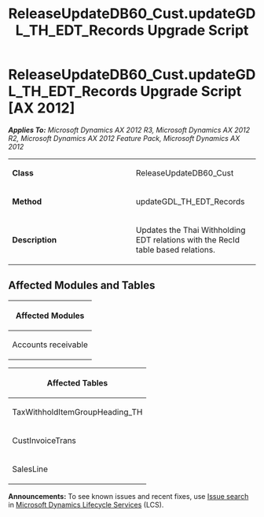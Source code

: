 ﻿---
title: ReleaseUpdateDB60_Cust.updateGDL_TH_EDT_Records Upgrade Script
TOCTitle: ReleaseUpdateDB60_Cust.updateGDL_TH_EDT_Records Upgrade Script
ms:assetid: a78476e2-1b3d-4099-e28f-739e0e7a0f78
ms:mtpsurl: https://msdn.microsoft.com/en-us/library/JJ686360(v=AX.60)
ms:contentKeyID: 49710316
ms.date: 05/18/2015
mtps_version: v=AX.60
---

# ReleaseUpdateDB60\_Cust.updateGDL\_TH\_EDT\_Records Upgrade Script [AX 2012]


_**Applies To:** Microsoft Dynamics AX 2012 R3, Microsoft Dynamics AX 2012 R2, Microsoft Dynamics AX 2012 Feature Pack, Microsoft Dynamics AX 2012_

<table>
<colgroup>
<col style="width: 50%" />
<col style="width: 50%" />
</colgroup>
<tbody>
<tr class="odd">
<td><p><strong>Class</strong></p></td>
<td><p>ReleaseUpdateDB60_Cust</p></td>
</tr>
<tr class="even">
<td><p><strong>Method</strong></p></td>
<td><p>updateGDL_TH_EDT_Records</p></td>
</tr>
<tr class="odd">
<td><p><strong>Description</strong></p></td>
<td><p>Updates the Thai Withholding EDT relations with the RecId table based relations.</p></td>
</tr>
</tbody>
</table>


## Affected Modules and Tables

<table>
<colgroup>
<col style="width: 100%" />
</colgroup>
<thead>
<tr class="header">
<th><p>Affected Modules</p></th>
</tr>
</thead>
<tbody>
<tr class="odd">
<td><p>Accounts receivable</p></td>
</tr>
</tbody>
</table>


<table>
<colgroup>
<col style="width: 100%" />
</colgroup>
<thead>
<tr class="header">
<th><p>Affected Tables</p></th>
</tr>
</thead>
<tbody>
<tr class="odd">
<td><p>TaxWithholdItemGroupHeading_TH</p></td>
</tr>
<tr class="even">
<td><p>CustInvoiceTrans</p></td>
</tr>
<tr class="odd">
<td><p>SalesLine</p></td>
</tr>
</tbody>
</table>

  
**Announcements:** To see known issues and recent fixes, use [Issue search](http://go.microsoft.com/fwlink/?linkid=389258) in [Microsoft Dynamics Lifecycle Services](http://go.microsoft.com/fwlink/?linkid=306505) (LCS).

